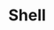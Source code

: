 # Shell

<!-- ocirun alpine echo oui; echo non; -->
<!-- ocirun fedora yes 42 | head -n 10 | sed -z 's/\n/  \n/g' -->
<!-- ocirun alpine seq 1 10 | tail -n 5 | rev -->
